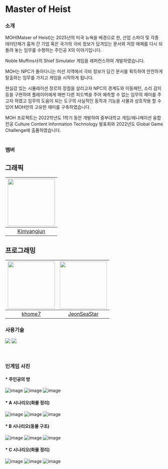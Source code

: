 # Master of Heist

### 소개
MOH(Matser of Heist)는 2025년의 미국 뉴욕을 배경으로 한, 산업 스파이 및 각종 테러단체가 훔쳐 간 기업 혹은 국가의 극비 정보가 담겨있는 문서와 저장 매체를 다시 되돌려 놓는 임무를 수행하는 주인공 X의 이야기입니다.

Noble Muffins사의 Shief Simulator 게임을 레퍼런스하여 개발하였습니다.

MOH는 NPC가 돌아다니는 미션 지역에서 극비 정보가 담긴 문서를 획득하여 안전하게 탈출하는 임무를 가지고 게임을 시작하게 됩니다.

현실감 있는 시뮬레이션 장르의 장점을 살리고자 NPC의 경계도와 이동패턴, 소리 감지 등을 구현하여 플레이어에게 매번 다른 피드백을 주어 예측할 수 없는 임무의 재미를 주고자 하였고
임무의 도움이 되는 도구의 사실적인 동작과 기능을 사물과 상호작용 할 수 있어 MOH만의 고유한 재미를 구축하였습니다.

MOH 프로젝트는 2022학년도 1학기 동안 개발하여 중부대학교 게임/애니메이션 융합 전공 Culture Content Information Technology 발표회와 2022년도 Global Game Challenge에 출품하였습니다.
<br/>
<br/>

### 멤버

## 그래픽
|<img src="https://avatars.githubusercontent.com/u/89765238?v=4" width="150" height="150"/>|
|:-----------------:|
|[Kimyangjun](https://github.com/Kimyangjun)|

## 프로그래밍
|<img src="https://github.com/baegichan/CCIT_SYNDROME/assets/88014706/7fefe5f4-2440-4e46-9e1a-3703bf2fc743" width="150" height="150"/>|<img src="https://github.com/JeonSeaStar/Empathy--VR-2Team/assets/88014706/de0481a2-cad9-492f-b6ff-4b3c14bef2c6" width="150" height="150"/>|
|:-----------------:|:-----------------:|
|[khome7](https://github.com/khome7)|[JeonSeaStar](https://github.com/JeonSeaStar?tab=followers)|

### 사용기술
<div>
<img src="https://img.shields.io/badge/Unity-000000?style=flat-square&logo=Unity&logoColor=white"/>
<img src="https://img.shields.io/badge/C Sharp-239120?style=flat-square&logo=CSharp&logoColor=white"/>
</div>
 
<br/>
<br/>


### 인게임 사진
#### * 주인공의 방
![image](https://github.com/CCIT-Team/MOH/assets/89560484/66cefc12-f765-418a-af3b-9e63ae70bf4c)
![image](https://github.com/JeonSeaStar/Empathy--VR-2Team/assets/88014706/5601fa9f-bac6-4b23-9c41-c222b9c976bf)
![image](https://github.com/JeonSeaStar/Empathy--VR-2Team/assets/88014706/65d5432a-8453-4c36-8f59-851d999c2bcc)

#### * A 시나리오(화물 정리)
![image](https://github.com/JeonSeaStar/Empathy--VR-2Team/assets/88014706/33b03e0c-9425-4c5f-bde7-c394e007a3fd)
![image](https://github.com/JeonSeaStar/Empathy--VR-2Team/assets/88014706/59d01b68-2cdc-450d-b297-9134aa32c62f)
![image](https://github.com/JeonSeaStar/Empathy--VR-2Team/assets/88014706/c7c9d385-9600-418d-9185-768c26c2d8ee)

#### * B 시나리오(동물 구조)
![image](https://github.com/JeonSeaStar/Empathy--VR-2Team/assets/88014706/b44d01f2-ecb0-4896-bc09-f6f88ea2b6c6)
![image](https://github.com/JeonSeaStar/Empathy--VR-2Team/assets/88014706/e43b88e9-e842-40ef-b7d1-9e0a49adc851)
![image](https://github.com/JeonSeaStar/Empathy--VR-2Team/assets/88014706/cfbc6849-d431-469c-b5f0-94a0e7e629f0)

#### * C 시나리오(화물 정리)
![image](https://github.com/JeonSeaStar/Empathy--VR-2Team/assets/88014706/f05707d9-503f-47d5-bea4-af49d70df176)
![image](https://github.com/JeonSeaStar/Empathy--VR-2Team/assets/88014706/f986e412-63c5-49f7-99cb-b1fa89e7e91c)
![image](https://github.com/JeonSeaStar/Empathy--VR-2Team/assets/88014706/d0ecbc35-85c7-439a-9714-f34d878c27b1)

<br/> 
